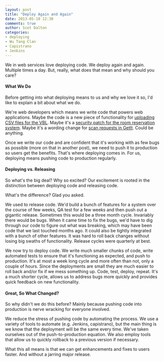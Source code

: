 ```yaml
---
layout: post
title: "Deploy Again and Again"
date: 2013-05-10 12:30
comments: true
author: Scot Dalton
categories:
- deploying
- Wu Tang Clan
- Capistrano
- Jenkins
---
```

We in web services love deploying code.
We deploy again and again.  Multiple times a day.
But, really, what does that mean and why should you care?

#### What We Do
Before getting into what deploying means to us and why we love it so, I'd like to explain a bit about what we do.  

We're web developers which means we write code that powers web applications.
Maybe the code is a new piece of functionality for [uploading CSV files for the VBL](https://github.com/NYULibraries/umbra/commit/623757edf76b733e124e0e8e957d17fd3f6b1c1c).
Maybe it's a [security patch for the room reservation system](https://github.com/NYULibraries/room_reservation/commit/6595d31693aff87aefdf263881e9162373b91807). 
Maybe it's a wording change for [scan requests in GetIt](https://github.com/NYULibraries/getit/commit/6ec23498a538507be245a3b5711adddf943458dd).
Could be anything.

Once we write our code and are confident that it's working with as few bugs as possible (more on that in another post),
we need to push it to production so users get the benefits. That's where deploying comes in.
For us, deploying means pushing code to production regularly.

#### Deploying vs. Releasing
So what's the big deal?  Why so excited?
Our excitement is rooted in the distinction between deploying code and releasing code.

What's the difference? Glad you asked.

We used to release code. We'd build a bunch of features for a system over the course of few weeks, 
QA test for a few weeks and then push out a gigantic release.
Sometimes this would be a three month cycle. Invariably there would be bugs.
When it came time to fix the bugs, we'd have to dig through our code to figure out what was breaking, which may have been code that 
we last touched months ago. It could also be tightly integrated with a bunch of other features.
It was hard to roll back changes without losing big swaths of functionality. Release cycles were quarterly at best.

We now try to deploy code. We write much smaller chunks of code, write automated tests to ensure that it's functioning as expected,
and push to production.  It's at most a week long cycle and more often than not, only a couple of hours.
Since the deployments are small they are much easier to roll back and/or fix if we mess something up. 
Code, test, deploy, repeat.  It's a much shorter cycle, allows us to address bugs more quickly and provides 
quick feedback on new functionality.

#### Great, So What Changed?
So why didn't we do this before?  Mainly because pushing code into production is nerve wracking for everyone involved.

We reduce the stress of pushing code by automating the process.
We use a variety of tools to automate (e.g. Jenkins, capistrano), but the main thing is we know that the deployment will be the same every time. 
We've taken ourselves out of the push-to-production equation. 
We also employ tools that allow us to quickly rollback to a previous version if necessary.

What this all means is that we can get enhancements and fixes to users faster. And without a jarring major release.

